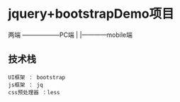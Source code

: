 # jquery+bootstrapDemo项目
  
  两端 ——————PC端
        |
        |————mobile端

## 技术栈
    UI框架 ： bootstrap
    js框架 ： jq
    css预处理器 ：less
